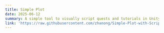 ```yaml
---
title: Simple Plot
date: 2025-06-12
summary: A simple tool to visually script quests and tutorials in Unity!
link: 'https://raw.githubusercontent.com/zhanong/Simple-Plot-with-ScriptableObject-for-Unity/refs/heads/main/README.md'
---
```

